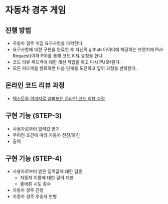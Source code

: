 # 자동차 경주 게임
## 진행 방법
* 자동차 경주 게임 요구사항을 파악한다.
* 요구사항에 대한 구현을 완료한 후 자신의 github 아이디에 해당하는 브랜치에 Pull Request(이하 PR)를 통해 코드 리뷰 요청을 한다.
* 코드 리뷰 피드백에 대한 개선 작업을 하고 다시 PUSH한다.
* 모든 피드백을 완료하면 다음 단계를 도전하고 앞의 과정을 반복한다.

## 온라인 코드 리뷰 과정
* [텍스트와 이미지로 살펴보는 온라인 코드 리뷰 과정](https://github.com/next-step/nextstep-docs/tree/master/codereview)

## 구현 기능 (STEP-3)
- 사용자로부터 입력값 받기
- 주어진 조건에 따라 자동차 전진/후진
- 출력

## 구현 기능 (STEP-4)
- 사용자로부터 받은 입력값에 대한 검증
  - 자동차 이름에 대한 길이 제한
  - 올바른 시도 횟수
- 자동차 경주 진행
- 자동차 경주 우승자 판별